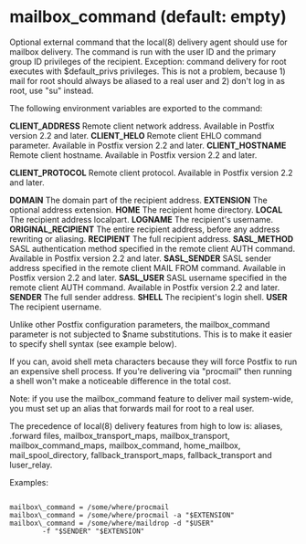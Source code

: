 # mailbox_command (default: empty)

Optional external command that the local(8) delivery agent should
use for mailbox delivery. The command is run with the user ID and
the primary group ID privileges of the recipient. Exception:
command delivery for root executes with $default\_privs privileges.
This is not a problem, because 1) mail for root should always be
aliased to a real user and 2) don't log in as root, use "su" instead.




The following environment variables are exported to the command:




**CLIENT\_ADDRESS**
Remote client network address. Available in Postfix version 2.2 and
later. 
**CLIENT\_HELO**
Remote client EHLO command parameter. Available in Postfix version 2.2
and later.
**CLIENT\_HOSTNAME**
Remote client hostname. Available in Postfix version 2.2 and later.

**CLIENT\_PROTOCOL**
Remote client protocol. Available in Postfix version 2.2 and later.

**DOMAIN**
The domain part of the recipient address. 
**EXTENSION**
The optional address extension. 
**HOME**
The recipient home directory. 
**LOCAL**
The recipient address localpart. 
**LOGNAME**
The recipient's username. 
**ORIGINAL\_RECIPIENT**
The entire recipient address, before any address rewriting or
aliasing. 
**RECIPIENT**
The full recipient address. 
**SASL\_METHOD**
SASL authentication method specified in the remote client AUTH
command. Available in Postfix version 2.2 and later. 
**SASL\_SENDER**
SASL sender address specified in the remote client MAIL FROM
command. Available in Postfix version 2.2 and later. 
**SASL\_USER**
SASL username specified in the remote client AUTH command.
Available in Postfix version 2.2 and later. 
**SENDER**
The full sender address. 
**SHELL**
The recipient's login shell. 
**USER**
The recipient username. 


Unlike other Postfix configuration parameters, the mailbox\_command
parameter is not subjected to $name substitutions. This is to make
it easier to specify shell syntax (see example below).




If you can, avoid shell meta characters because they will force
Postfix to run an expensive shell process. If you're delivering
via "procmail" then running a shell won't make a noticeable difference
in the total cost.




Note: if you use the mailbox\_command feature to deliver mail
system-wide, you must set up an alias that forwards mail for root
to a real user.



 The precedence of local(8) delivery features from high to low
is: aliases, .forward files, mailbox\_transport\_maps, mailbox\_transport,
mailbox\_command\_maps, mailbox\_command, home\_mailbox, mail\_spool\_directory,
fallback\_transport\_maps, fallback\_transport and luser\_relay. 



Examples:




```

mailbox\_command = /some/where/procmail
mailbox\_command = /some/where/procmail -a "$EXTENSION"
mailbox\_command = /some/where/maildrop -d "$USER"
        -f "$SENDER" "$EXTENSION"

```

